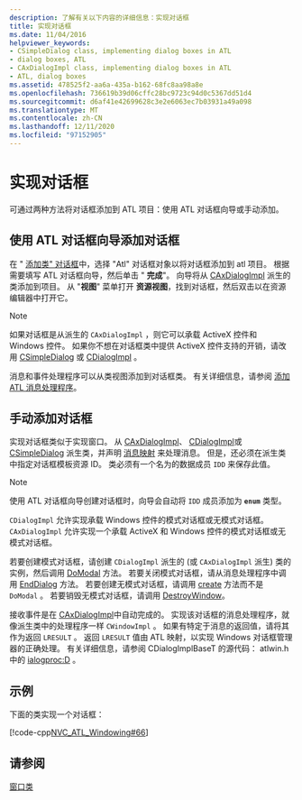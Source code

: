 ```yaml
---
description: 了解有关以下内容的详细信息：实现对话框
title: 实现对话框
ms.date: 11/04/2016
helpviewer_keywords:
- CSimpleDialog class, implementing dialog boxes in ATL
- dialog boxes, ATL
- CAxDialogImpl class, implementing dialog boxes in ATL
- ATL, dialog boxes
ms.assetid: 478525f2-aa6a-435a-b162-68fc8aa98a8e
ms.openlocfilehash: 736619b39d06cffc28bc9723c94d0c5367dd51d4
ms.sourcegitcommit: d6af41e42699628c3e2e6063ec7b03931a49a098
ms.translationtype: MT
ms.contentlocale: zh-CN
ms.lasthandoff: 12/11/2020
ms.locfileid: "97152905"
---
```

# <a name="implementing-a-dialog-box"></a>实现对话框

可通过两种方法将对话框添加到 ATL 项目：使用 ATL 对话框向导或手动添加。

## <a name="adding-a-dialog-box-with-the-atl-dialog-wizard"></a>使用 ATL 对话框向导添加对话框

在 " [添加类" 对话框](../ide/adding-a-class-visual-cpp.md#add-class-dialog-box)中，选择 "Atl" 对话框对象以将对话框添加到 atl 项目。 根据需要填写 ATL 对话框向导，然后单击 " **完成**"。 向导将从 [CAxDialogImpl](../atl/reference/caxdialogimpl-class.md) 派生的类添加到项目。 从 "**视图**" 菜单打开 **资源视图**，找到对话框，然后双击以在资源编辑器中打开它。

> [!NOTE]
> 如果对话框是从派生的 `CAxDialogImpl` ，则它可以承载 ActiveX 控件和 Windows 控件。 如果你不想在对话框类中提供 ActiveX 控件支持的开销，请改用 [CSimpleDialog](../atl/reference/csimpledialog-class.md) 或 [CDialogImpl](../atl/reference/cdialogimpl-class.md) 。

消息和事件处理程序可以从类视图添加到对话框类。 有关详细信息，请参阅 [添加 ATL 消息处理程序](../atl/adding-an-atl-message-handler.md)。

## <a name="adding-a-dialog-box-manually"></a>手动添加对话框

实现对话框类似于实现窗口。 从 [CAxDialogImpl](../atl/reference/caxdialogimpl-class.md)、 [CDialogImpl](../atl/reference/cdialogimpl-class.md)或 [CSimpleDialog](../atl/reference/csimpledialog-class.md) 派生类，并声明 [消息映射](../atl/message-maps-atl.md) 来处理消息。 但是，还必须在派生类中指定对话框模板资源 ID。 类必须有一个名为的数据成员 `IDD` 来保存此值。

> [!NOTE]
> 使用 ATL 对话框向导创建对话框时，向导会自动将 `IDD` 成员添加为 **`enum`** 类型。

`CDialogImpl` 允许实现承载 Windows 控件的模式对话框或无模式对话框。 `CAxDialogImpl` 允许实现一个承载 ActiveX 和 Windows 控件的模式对话框或无模式对话框。

若要创建模式对话框，请创建 `CDialogImpl` 派生的 (或 `CAxDialogImpl` 派生) 类的实例，然后调用 [DoModal](../atl/reference/cdialogimpl-class.md#domodal) 方法。 若要关闭模式对话框，请从消息处理程序中调用 [EndDialog](../atl/reference/cdialogimpl-class.md#enddialog) 方法。 若要创建无模式对话框，请调用 [create](../atl/reference/cdialogimpl-class.md#create) 方法而不是 `DoModal` 。 若要销毁无模式对话框，请调用 [DestroyWindow](../atl/reference/cdialogimpl-class.md#destroywindow)。

接收事件是在 [CAxDialogImpl](../atl/reference/caxdialogimpl-class.md)中自动完成的。 实现该对话框的消息处理程序，就像派生类中的处理程序一样 `CWindowImpl` 。 如果有特定于消息的返回值，请将其作为返回 `LRESULT` 。 返回 `LRESULT` 值由 ATL 映射，以实现 Windows 对话框管理器的正确处理。 有关详细信息，请参阅 CDialogImplBaseT 的源代码： atlwin.h 中的 [ialogproc:D](../atl/reference/cdialogimpl-class.md#dialogproc) 。

## <a name="example"></a>示例

下面的类实现一个对话框：

[!code-cpp[NVC_ATL_Windowing#66](../atl/codesnippet/cpp/implementing-a-dialog-box_1.h)]

## <a name="see-also"></a>请参阅

[窗口类](../atl/atl-window-classes.md)
